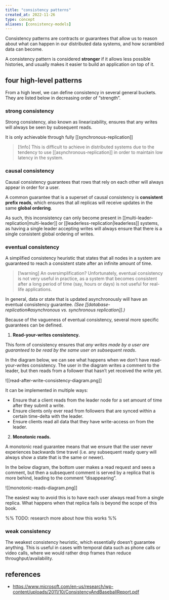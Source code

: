 ```yaml
---
title: "consistency patterns"
created_at: 2022-11-26
type: concept
aliases: [consistency-models]
---
```


Consistency patterns are contracts or guarantees that allow us to reason about what can happen in our distributed data systems, and how scrambled data can become.

A consistency pattern is considered **stronger** if it allows less possible histories, and usually makes it easier to build an application on top of it.

## four high-level patterns

From a high level, we can define consistency in several general buckets. They are listed below in decreasing order of “strength”.

### strong consistency

Strong consistency, also known as linearizability, ensures that any writes will always be seen by subsequent reads.

It is only achievable through fully [[synchronous-replication]]

> [!info]
> This is difficult to achieve in distributed systems due to the tendency to use [[asynchronous-replication]] in order to maintain low latency in the system.

### causal consistency

Causal consistency guarantees that rows that rely on each other will always appear in order for a user.

A common guarantee that is a superset of causal consistency is **consistent prefix reads**, which ensures that all replicas will receive updates in the same **global ordering**.

As such, this inconsistency can only become present in [[multi-leader-replication|multi-leader]] or [[leaderless-replication|leaderless]] systems, as having a single leader accepting writes will always ensure that there is a single consistent global ordering of writes.

### eventual consistency

A simplified consistency heuristic that states that all nodes in a system are guaranteed to reach a consistent state after an infinite amount of time.

> [!warning] An oversimplification?
> Unfortunately, eventual consistency is not very useful in practice, as a system that becomes consistent after a long period of time (say, hours or days) is not useful for real-life applications.

In general, data or state that is updated asynchronously will have an eventual consistency guarantee. *(See [[database-replication#asynchronous vs. synchronous replication]].)*

Because of the vagueness of eventual consistency, several more specific guarantees can be defined.

1. **Read-your-writes consistency.**

This form of consistency ensures that *any writes made by a user are guaranteed to be read by the same user on subsequent reads*.

In the diagram below, we can see what happens when we don’t have read-your-writes consistency. The user in the diagram writes a comment to the leader, but then reads from a follower that hasn’t yet received the write yet.

![[read-after-write-consistency-diagram.png]]

It can be implemented in multiple ways:
- Ensure that a client reads from the leader node for a set amount of time after they submit a write.
- Ensure clients only ever read from followers that are synced within a certain time-delta with the leader.
- Ensure clients read all data that they have write-access on from the leader.

2. **Monotonic reads.**

A monotonic read guarantee means that we ensure that the user never experiences backwards time travel (i.e. any subsequent ready query will always show a state that is the same or newer).

In the below diagram, the bottom user makes a read request and sees a comment, but then a subsequent comment is served by a replica that is more behind, leading to the comment “disappearing”.

![[monotonic-reads-diagram.png]]

The easiest way to avoid this is to have each user always read from a single replica. What happens when that replica fails is beyond the scope of this book.

%% TODO: research more about how this works %%

### weak consistency

The weakest consistency heuristic, which essentially doesn’t guarantee anything. This is useful in cases with temporal data such as phone calls or video calls, where we would rather drop frames than reduce throughput/availability.

## references

- https://www.microsoft.com/en-us/research/wp-content/uploads/2011/10/ConsistencyAndBaseballReport.pdf
